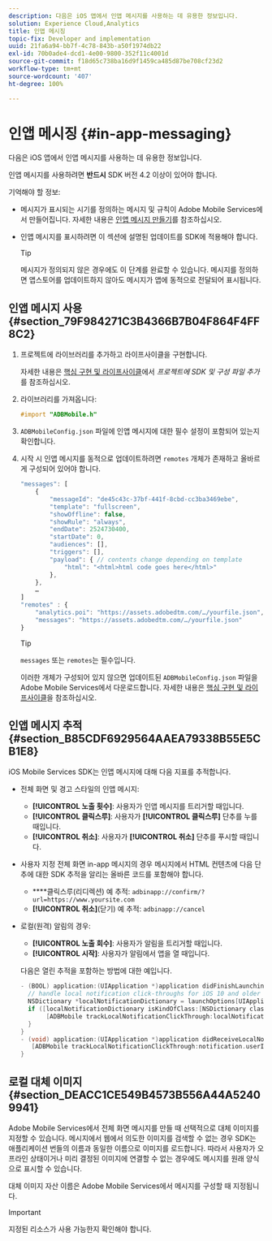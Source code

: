 ```yaml
---
description: 다음은 iOS 앱에서 인앱 메시지를 사용하는 데 유용한 정보입니다.
solution: Experience Cloud,Analytics
title: 인앱 메시징
topic-fix: Developer and implementation
uuid: 21fa6a94-bb7f-4c78-843b-a50f1974db22
exl-id: 70b0ade4-dcd1-4e00-9800-352f11c4001d
source-git-commit: f18d65c738ba16d9f1459ca485d87be708cf23d2
workflow-type: tm+mt
source-wordcount: '407'
ht-degree: 100%

---
```


# 인앱 메시징 {#in-app-messaging}

다음은 iOS 앱에서 인앱 메시지를 사용하는 데 유용한 정보입니다.

인앱 메시지를 사용하려면 **반드시** SDK 버전 4.2 이상이 있어야 합니다.

기억해야 할 정보:

* 메시지가 표시되는 시기를 정의하는 메시지 및 규칙이 Adobe Mobile Services에서 만들어집니다. 자세한 내용은 [인앱 메시지 만들기](/help/using/in-app-messaging/t-in-app-message/t-in-app-message.md)를 참조하십시오.
* 인앱 메시지를 표시하려면 이 섹션에 설명된 업데이트를 SDK에 적용해야 합니다.

   >[!TIP]
   >
   >메시지가 정의되지 않은 경우에도 이 단계를 완료할 수 있습니다. 메시지를 정의하면 앱스토어를 업데이트하지 않아도 메시지가 앱에 동적으로 전달되어 표시됩니다.

## 인앱 메시지 사용 {#section_79F984271C3B4366B7B04F864F4FF8C2}

1. 프로젝트에 라이브러리를 추가하고 라이프사이클을 구현합니다.

   자세한 내용은 [핵심 구현 및 라이프사이클](/help/ios/getting-started/requirements.md)에서 *프로젝트에 SDK 및 구성 파일 추가*&#x200B;를 참조하십시오.

1. 라이브러리를 가져옵니다:

   ```objective-c
   #import "ADBMobile.h"
   ```

1. `ADBMobileConfig.json` 파일에 인앱 메시지에 대한 필수 설정이 포함되어 있는지 확인합니다.
1. 시작 시 인앱 메시지를 동적으로 업데이트하려면 `remotes` 개체가 존재하고 올바르게 구성되어 있어야 합니다.

   ```js
   "messages": [ 
       { 
           "messageId": "de45c43c-37bf-441f-8cbd-cc3ba3469ebe", 
           "template": "fullscreen", 
           "showOffline": false, 
           "showRule": "always", 
           "endDate": 2524730400, 
           "startDate": 0, 
           "audiences": [], 
           "triggers": [], 
           "payload": { // contents change depending on template 
               "html": "<html>html code goes here</html>" 
           }, 
       }, 
       … 
   ] 
   "remotes" : { 
       "analytics.poi": "https://assets.adobedtm.com/…/yourfile.json", 
       "messages": "https://assets.adobedtm.com/…/yourfile.json" 
   }
   ```

   >[!TIP]
   >
   >`messages` 또는 `remotes`는 필수입니다.

   이러한 개체가 구성되어 있지 않으면 업데이트된 `ADBMobileConfig.json` 파일을 Adobe Mobile Services에서 다운로드합니다. 자세한 내용은 [핵심 구현 및 라이프사이클](/help/ios/getting-started/requirements.md)을 참조하십시오.

## 인앱 메시지 추적 {#section_B85CDF6929564AAEA79338B55E5CB1E8}

iOS Mobile Services SDK는 인앱 메시지에 대해 다음 지표를 추적합니다.

* 전체 화면 및 경고 스타일의 인앱 메시지:

   * **[!UICONTROL 노출 횟수]**: 사용자가 인앱 메시지를 트리거할 때입니다.
   * **[!UICONTROL 클릭스루]**: 사용자가 **[!UICONTROL 클릭스루]** 단추를 누를 때입니다.
   * **[!UICONTROL 취소]**: 사용자가 **[!UICONTROL 취소]** 단추를 푸시할 때입니다.

* 사용자 지정 전체 화면 in-app 메시지의 경우 메시지에서 HTML 컨텐츠에 다음 단추에 대한 SDK 추적을 알리는 올바른 코드를 포함해야 합니다.

   * ****&#x200B;클릭스루(리디렉션) 예 추적: `adbinapp://confirm/?url=https://www.yoursite.com`
   * **[!UICONTROL 취소]**(닫기) 예 추적: `adbinapp://cancel`

* 로컬(원격) 알림의 경우:

   * **[!UICONTROL 노출 회수]**: 사용자가 알림을 트리거할 때입니다.
   * **[!UICONTROL 시작]**: 사용자가 알림에서 앱을 열 때입니다.

   다음은 열린 추적을 포함하는 방법에 대한 예입니다.

   ```objective-c
   - (BOOL) application:(UIApplication *)application didFinishLaunchingWithOptions:(NSDictionary *)launchOptions { 
     // handle local notification click-throughs for iOS 10 and older 
     NSDictionary *localNotificationDictionary = launchOptions[UIApplicationLaunchOptionsLocalNotificationKey]; 
     if ([localNotificationDictionary isKindOfClass:[NSDictionary class]]) { 
          [ADBMobile trackLocalNotificationClickThrough:localNotificationDictionary]; 
     } 
   } 
   - (void) application:(UIApplication *)application didReceiveLocalNotification:(UILocalNotification *)notification { 
      [ADBMobile trackLocalNotificationClickThrough:notification.userInfo]; 
   }
   ```

## 로컬 대체 이미지 {#section_DEACC1CE549B4573B556A44A52409941}

Adobe Mobile Services에서 전체 화면 메시지를 만들 때 선택적으로 대체 이미지를 지정할 수 있습니다. 메시지에서 웹에서 의도한 이미지를 검색할 수 없는 경우 SDK는 애플리케이션 번들의 이름과 동일한 이름으로 이미지를 로드합니다. 따라서 사용자가 오프라인 상태이거나 미리 결정된 이미지에 연결할 수 없는 경우에도 메시지를 원래 양식으로 표시할 수 있습니다.

대체 이미지 자산 이름은 Adobe Mobile Services에서 메시지를 구성할 때 지정됩니다.

>[!IMPORTANT]
>
>지정된 리소스가 사용 가능한지 확인해야 합니다.
